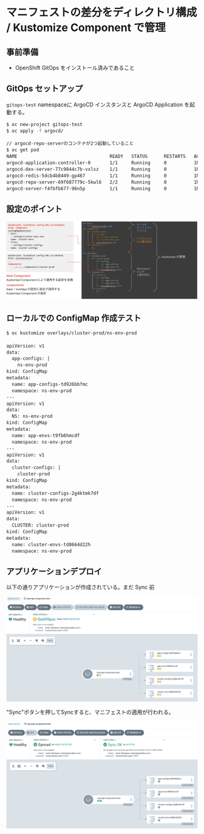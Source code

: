 # マニフェストの差分をディレクトリ構成 / Kustomize Component で管理

## 事前準備

- OpenShift GitOps をインストール済みであること

## GitOps セットアップ

`gitops-test` namespaceに ArgoCD インスタンスと ArgoCD Application を起動する。

```bash
$ oc new-project gitops-test
$ oc apply -f argocd/

// argocd-repo-serverのコンテナが2つ起動していること
$ oc get pod
NAME                                  READY   STATUS      RESTARTS   AGE
argocd-application-controller-0       1/1     Running     0          1h 
argocd-dex-server-77c9844c7b-vxlsz    1/1     Running     0          1h 
argocd-redis-5dcb4b8449-gp467         1/1     Running     0          1h 
argocd-repo-server-69f687779c-5kwl6   2/2     Running     0          1h 
argocd-server-f4fbfb677-96n5p         1/1     Running     0          1h 
```

## 設定のポイント

![](./images/instruction.png)

## ローカルでの ConfigMap 作成テスト

```bash
$ oc kustomize overlays/cluster-prod/ns-env-prod 

apiVersion: v1
data:
  app-configs: |
    ns-env-prod
kind: ConfigMap
metadata:
  name: app-configs-td926bbfmc
  namespace: ns-env-prod
---
apiVersion: v1
data:
  NS: ns-env-prod
kind: ConfigMap
metadata:
  name: app-envs-t9fb6hmcdf
  namespace: ns-env-prod
---
apiVersion: v1
data:
  cluster-configs: |
    cluster-prod
kind: ConfigMap
metadata:
  name: cluster-configs-2g4ktmk7df
  namespace: ns-env-prod
---
apiVersion: v1
data:
  CLUSTER: cluster-prod
kind: ConfigMap
metadata:
  name: cluster-envs-td8664d22h
  namespace: ns-env-prod
```

## アプリケーションデプロイ

以下の通りアプリケーションが作成されている。まだ Sync 前

![](./images/argocd-before-sync.png)

"Sync"ボタンを押してSyncすると、マニフェストの適用が行われる。

![](./images/argocd-after-sync.png)
